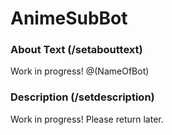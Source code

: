# AnimeSubBot

### About Text (/setabouttext)
Work in progress! @(NameOfBot)
### Description (/setdescription)
Work in progress! Please return later.
